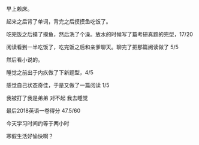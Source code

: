 早上赖床。

起来之后背了单词，背完之后摸摸鱼吃饭了。

吃完饭之后摸了摸鱼，然后洗了个澡。放水的时候写了篇考研真题的完型，17/20 

阅读看到一半吃饭了，吃完饭之后和亲爹聊天。聊完了把那篇阅读做了 5/5

然后看小说的。

睡觉之前出于内疚做了下新题型，4/5

感觉自己状态奇佳，于是又做了一篇阅读 1/5

我被打了我是弟弟 对不起 我去睡觉

最后2018英语一卷得分 47.5/60

今天学习时间约等于两小时

寒假生活好愉快啊？

